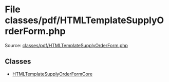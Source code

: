 File classes/pdf/HTMLTemplateSupplyOrderForm.php
=========
Source: [classes/pdf/HTMLTemplateSupplyOrderForm.php](https://github.com/PrestaShop/PrestaShop/blob/1.6.1.1/classes/pdf/HTMLTemplateSupplyOrderForm.php)


Classes
-------

* [HTMLTemplateSupplyOrderFormCore](class.HTMLTemplateSupplyOrderFormCore)

